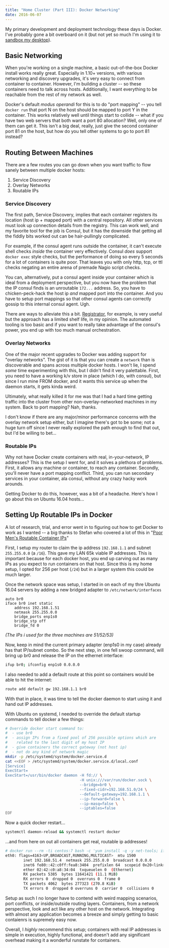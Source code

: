 ```yaml
---
title: "Home Cluster (Part III): Docker Networking"
date: 2016-06-07
---
```


My primary development and deployment technology these days is Docker. I've probably gone a bit overboard on it (but not yet so much I'm using it to [sandbox my desktop](https://blog.jessfraz.com/post/docker-containers-on-the-desktop/)).

## Basic Networking

When you're working on a single machine, a basic out-of-the-box Docker install works really great. Especially in 1.10+ versions, with various networking and discovery upgrades, it's very easy to connect from container to container. However, I'm building a cluster -- so these containers need to talk across hosts. Additionally, I want everything to be reachable from the rest of my network as well.

Docker's default _modus operandi_ for this is to do "port mapping" -- you tell `docker run` that port N on the host should be mapped to port Y in the container. This works relatively well until things start to collide -- what if you have two web servers that both want a port 80 allocation? Well, only one of them can get it. This isn't a big deal, really, just give the second container port 81 on the host, but how do you tell other systems to go to port 81 instead?

## Routing Between Machines

There are a few routes you can go down when you want traffic to flow sanely between multiple docker hosts:

1. Service Discovery
2. Overlay Networks
3. Routable IPs

### Service Discovery

The first path, Service Discovery, implies that each container registers its location (host ip + mapped port) with a central repository. All other services must look up connection details from the registry. This can work well, and my favorite tool for the job is Consul, but it has the downside that getting all the fiddly bits worked out can be hair-pullingly complicated.

For example, if the consul agent runs outside the container, it can't execute shell checks _inside_ the container very effectively. Consul *does* support `docker exec` style checks, but the performance of doing so every 5 seconds for a lot of containers is quite poor. That leaves you with only http, tcp, or ttl checks negating an entire arena of premade Nagio script checks.

You can, alternatively, put a consul agent inside your container which is ideal from a deployment perspective, but you now have the problem that the IP consul finds is an unroutable `172...` address. So, you have to chicken-peck-hack the host ip _and_ mapped port into the container. And you have to setup port mappings so that other consul agents can correctly gossip to this internal consul agent. Ugh.

There are ways to alleviate this a bit. [Registrator](https://github.com/gliderlabs/registrator), for example, is very useful but the approach has a limited shelf life, in my opinion. The automated tooling is too basic and if you want to really take advantage of the consul's power, you end up with too much manual orchestration.

### Overlay Networks

One of the major recent upgrades to Docker was adding support for "overlay networks". The gist of it is that you can create a `network` than is discoverable and spans across multiple docker hosts. I won't lie, I spend _some_ time experimenting with this, but I didn't find it very palettable. First, you need to have a working k/v store in place (which I do, with consul), but since I run mine FROM docker, and it wants this service up when the daemon starts, it gets kinda weird.

Ultimately, what really killed it for me was that I had a hard time getting traffic into the cluster from other non-overlay-networked machines in my system. Back to port mapping? Nah, thanks.

I don't know if there are any major/minor performance concerns with the overlay network setup either, but I imagine there's got to be some; not a huge turn off since I never really explored the path enough to find that out, but I'd be willing to bet...

### Routable IPs

Why not have Docker create containers with real, in-your-network, IP addresses? This is the setup I went for, and it solves a plethora of problems. First, it allows any machine or container, to reach any container. Secondly, you'll never have a port mapping conflict. Third, you can run secondary services in your container, ala consul, without any crazy hacky work arounds.

Getting Docker to do this, however, was a bit of a headache. Here's how I go about this on Ubuntu 16.04 hosts...

## Setting Up Routable IPs in Docker

A lot of research, trial, and error went in to figuring out how to get Docker to work as I wanted -- a big thanks to Stefan who covered a lot of this in "[Poor Men's Routable Container IPs](http://sttts.github.io/docker/network/2015/01/31/poor-mens-cluster-container-ips.html)"

First, I setup my router to claim the ip address `192.168.1.1` and subnet `255.255.0.0` (a `/16`). This gave my LAN 65k viable IP addresses. This is important because for each docker host, you end up carving out as many IPs as you expect to run containers on that host. Since this is my home setup, I opted for 256 per host (`/24`) but in a larger system this could be much larger.

Once the network space was setup, I started in on each of my thre Ubuntu 16.04 servers by adding a new bridged adapter to `/etc/network/interfaces`

```text
auto br0
iface br0 inet static
    address 192.168.1.51
    netmask 255.255.0.0
    bridge_ports enp1s0
    bridge_stp off
    bridge_fd 0
```

_(The IPs i used for the three machines are 51/52/53)_

Now, keep in mind the current primary adapter (enp1s0 in my case) already has that IP/subnet combo. So the next step, in one fell swoop command, will bring up br0 and release the IP on the ethernet interface:

```bash
ifup br0; ifconfig enp1s0 0.0.0.0
```

I also needed to add a default route at this point so containers would be able to hit the internet:

```bash
route add default gw 192.168.1.1 br0
```

With that in place, it was time to tell the docker daemon to start using it and hand out IP addresses.

With Ubuntu on systemd, I needed to override the default startup commands to tell docker a few things:

```bash
# Override docker start command to:
#  - use br0
#  - assign IPs from a fixed pool of 256 possible options which are
#    related to the last digit of my host IP
#  - give containers the correct gateway (not host ip)
#  - not do any kind of network magic
mkdir -p /etc/systemd/system/docker.service.d
cat <<EOF > /etc/systemd/system/docker.service.d/local.conf
[Service]
ExecStart=
ExecStart=/usr/bin/docker daemon -H fd:// \
                                 -H unix:///var/run/docker.sock \
                                 --bridge=br0 \
                                 --fixed-cidr=192.168.51.0/24 \
                                 --default-gateway=192.168.1.1 \
                                 --ip-forward=false \
                                 --ip-masq=false \
                                 --iptables=false
EOF
```

Now a quick docker restart...

```bash
systemctl daemon-reload && systemctl restart docker
```

...and from here on out all containers get real, routable ip addresses!

```bash
# docker run --rm -ti centos:7 bash -c 'yum install -q -y net-tools; ifconfig'
eth0: flags=4163<UP,BROADCAST,RUNNING,MULTICAST>  mtu 1500
        inet 192.168.51.4  netmask 255.255.0.0  broadcast 0.0.0.0
        inet6 fe80::42:c0ff:fea8:3404  prefixlen 64  scopeid 0x20<link>
        ether 02:42:c0:a8:34:04  txqueuelen 0  (Ethernet)
        RX packets 5385  bytes 11641421 (11.1 MiB)
        RX errors 0  dropped 0  overruns 0  frame 0
        TX packets 4062  bytes 277323 (270.8 KiB)
        TX errors 0  dropped 0 overruns 0  carrier 0  collisions 0
```

Setup as such I no longer have to contend with weird mapping scenarios, port conflicts, or inside/outside routing layers. Containers, from a network perspective, look and act like any other host on the network. Integrating with almost any application becomes a breeze and simply getting to basic contaienrs is supremely easy now.

Overall, I _*highly*_ recommend this setup; containers with real IP addresses is simple in execution, highly functional, and doesn't add any significant overhead making it a wonderful runstate for containers.